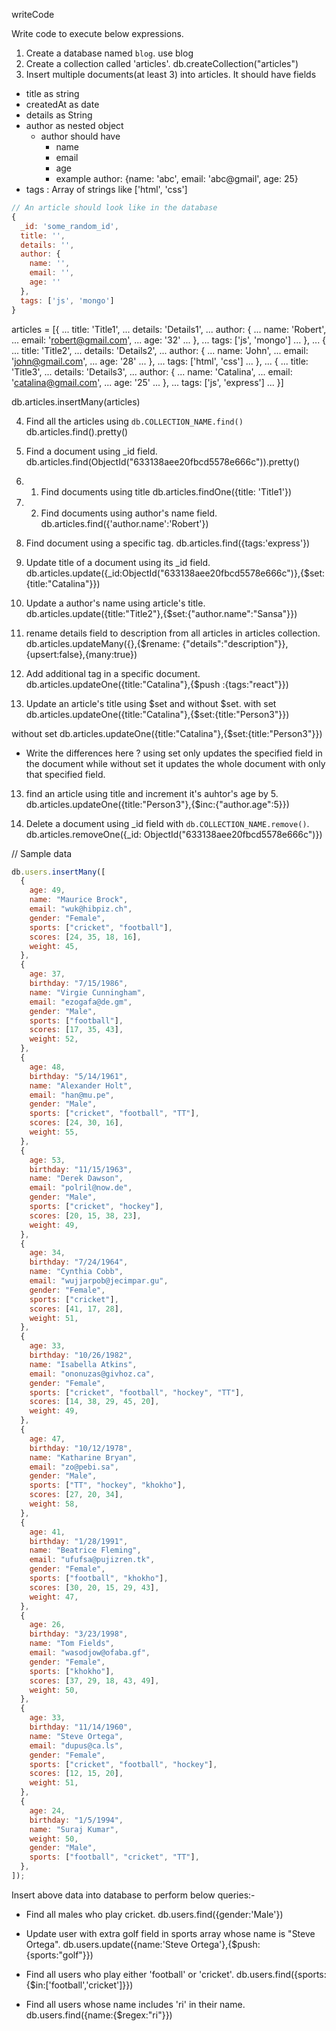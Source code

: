 writeCode

Write code to execute below expressions.

1. Create a database named `blog`.
   use blog
2. Create a collection called 'articles'.
   db.createCollection("articles")
3. Insert multiple documents(at least 3) into articles. It should have fields

- title as string
- createdAt as date
- details as String
- author as nested object
  - author should have
    - name
    - email
    - age
    - example author: {name: 'abc', email: 'abc@gmail', age: 25}
- tags : Array of strings like ['html', 'css']

```js
// An article should look like in the database
{
  _id: 'some_random_id',
  title: '',
  details: '',
  author: {
    name: '',
    email: '',
    age: ''
  },
  tags: ['js', 'mongo']
}
```

articles = [{
... title: 'Title1',
... details: 'Details1',
... author: {
... name: 'Robert',
... email: 'robert@gmail.com',
... age: '32'
... },
... tags: ['js', 'mongo']
... },
... {
... title: 'Title2',
... details: 'Details2',
... author: {
... name: 'John',
... email: 'john@gmail.com',
... age: '28'
... },
... tags: ['html', 'css']
... },
... {
... title: 'Title3',
... details: 'Details3',
... author: {
... name: 'Catalina',
... email: 'catalina@gmail.com',
... age: '25'
... },
... tags: ['js', 'express']
... }]

db.articles.insertMany(articles)

4. Find all the articles using `db.COLLECTION_NAME.find()`
   db.articles.find().pretty()
5. Find a document using \_id field.
   db.articles.find(ObjectId("633138aee20fbcd5578e666c")).pretty()
6. 1. Find documents using title
      db.articles.findOne({title: 'Title1'})

7. 2. Find documents using author's name field.
      db.articles.find({'author.name':'Robert'})

8. Find document using a specific tag.
   db.articles.find({tags:'express'})

9. Update title of a document using its \_id field.
   db.articles.update({\_id:ObjectId("633138aee20fbcd5578e666c")},{$set:{title:"Catalina"}})

10. Update a author's name using article's title.
    db.articles.update({title:"Title2"},{$set:{"author.name":"Sansa"}})

11. rename details field to description from all articles in articles collection.
    db.articles.updateMany({},{$rename: {"details":"description"}},{upsert:false},{many:true})

12. Add additional tag in a specific document.
    db.articles.updateOne({title:"Catalina"},{$push :{tags:"react"}})

13. Update an article's title using $set and without $set.
with set 
db.articles.updateOne({title:"Catalina"},{$set:{title:"Person3"}})

without set
db.articles.updateOne({title:"Catalina"},{$set:{title:"Person3"}})

- Write the differences here ?
  using set only updates the specified field in the document while without set it updates the whole document with only that specified field.

13. find an article using title and increment it's auhtor's age by 5.
    db.articles.updateOne({title:"Person3"},{$inc:{"author.age":5}})

14. Delete a document using \_id field with `db.COLLECTION_NAME.remove()`.
    db.articles.removeOne({\_id: ObjectId("633138aee20fbcd5578e666c")})

// Sample data

```js
db.users.insertMany([
  {
    age: 49,
    name: "Maurice Brock",
    email: "wuk@hibpiz.ch",
    gender: "Female",
    sports: ["cricket", "football"],
    scores: [24, 35, 18, 16],
    weight: 45,
  },
  {
    age: 37,
    birthday: "7/15/1986",
    name: "Virgie Cunningham",
    email: "ezogafa@de.gm",
    gender: "Male",
    sports: ["football"],
    scores: [17, 35, 43],
    weight: 52,
  },
  {
    age: 48,
    birthday: "5/14/1961",
    name: "Alexander Holt",
    email: "han@mu.pe",
    gender: "Male",
    sports: ["cricket", "football", "TT"],
    scores: [24, 30, 16],
    weight: 55,
  },
  {
    age: 53,
    birthday: "11/15/1963",
    name: "Derek Dawson",
    email: "polril@now.de",
    gender: "Male",
    sports: ["cricket", "hockey"],
    scores: [20, 15, 38, 23],
    weight: 49,
  },
  {
    age: 34,
    birthday: "7/24/1964",
    name: "Cynthia Cobb",
    email: "wujjarpob@jecimpar.gu",
    gender: "Female",
    sports: ["cricket"],
    scores: [41, 17, 28],
    weight: 51,
  },
  {
    age: 33,
    birthday: "10/26/1982",
    name: "Isabella Atkins",
    email: "ononuzas@givhoz.ca",
    gender: "Female",
    sports: ["cricket", "football", "hockey", "TT"],
    scores: [14, 38, 29, 45, 20],
    weight: 49,
  },
  {
    age: 47,
    birthday: "10/12/1978",
    name: "Katharine Bryan",
    email: "zo@pebi.sa",
    gender: "Male",
    sports: ["TT", "hockey", "khokho"],
    scores: [27, 20, 34],
    weight: 58,
  },
  {
    age: 41,
    birthday: "1/28/1991",
    name: "Beatrice Fleming",
    email: "ufufsa@pujizren.tk",
    gender: "Female",
    sports: ["football", "khokho"],
    scores: [30, 20, 15, 29, 43],
    weight: 47,
  },
  {
    age: 26,
    birthday: "3/23/1998",
    name: "Tom Fields",
    email: "wasodjow@ofaba.gf",
    gender: "Female",
    sports: ["khokho"],
    scores: [37, 29, 18, 43, 49],
    weight: 50,
  },
  {
    age: 33,
    birthday: "11/14/1960",
    name: "Steve Ortega",
    email: "dupus@ca.ls",
    gender: "Female",
    sports: ["cricket", "football", "hockey"],
    scores: [12, 15, 20],
    weight: 51,
  },
  {
    age: 24,
    birthday: "1/5/1994",
    name: "Suraj Kumar",
    weight: 50,
    gender: "Male",
    sports: ["football", "cricket", "TT"],
  },
]);
```

Insert above data into database to perform below queries:-

- Find all males who play cricket.
  db.users.find({gender:'Male'})

- Update user with extra golf field in sports array whose name is "Steve Ortega".
  db.users.update({name:'Steve Ortega'},{$push:{sports:"golf"}})

- Find all users who play either 'football' or 'cricket'.
  db.users.find({sports:{$in:['football','cricket']}})

- Find all users whose name includes 'ri' in their name.
  db.users.find({name:{$regex:"ri"}})
